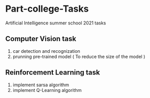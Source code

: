 # Part-college-Tasks
Artificial Intelligence summer school 2021 tasks


## Computer Vision task
1. car detection and recognization
2. prunning pre-trained model ( To reduce the size of the model )

## Reinforcement Learning task
1. implement sarsa algorithm
2. implement Q-Learning algorithm
